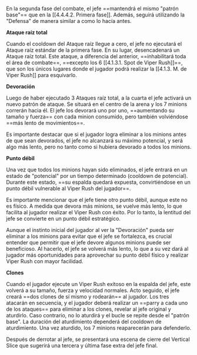 
En la segunda fase del combate, el jefe ==mantendrá el mismo "patrón base"== que en la [[4.4.4.2. Primera fase]]. Además, seguirá utilizando la "Defensa" de manera similar a como lo hacía antes.

**Ataque raíz total**

Cuando el cooldown del Ataque raíz llegue a cero, el jefe no ejecutará el Ataque raíz estándar de la primera fase. En su lugar, desencadenará un Ataque raíz total. Este ataque, a diferencia del anterior, ==inhabilitará toda el área de combate==, ==excepto los 6 [[4.1.3.1. Spot de Viper Rush]]==, que son los únicos lugares donde el jugador podrá realizar la [[4.1.3. M. de Viper Rush]] para esquivarlo.

**Devoración**

Luego de haber ejecutado 3 Ataques raíz total, a la cuarta el jefe activará un nuevo patrón de ataque. Se situará en el centro de la arena y los 7 minions correrán hacia él. El jefe los devorará uno por uno, ==aumentando su tamaño y fuerza== con cada minion consumido, pero también volviéndose ==más lento de movimientos==.

Es importante destacar que si el jugador logra eliminar a los minions antes de que sean devorados, el jefe no alcanzará su máximo potencial, y será algo más lento, pero no tanto como si hubiera devorado a todos los minions.

**Punto débil**

Una vez que todos los minions hayan sido eliminados, el jefe entrará en un estado de "potencial" por un tiempo determinado (cooldown de potencial). Durante este estado, ==su espalda quedará expuesta, convirtiéndose en un punto débil vulnerable al Viper Rush del jugador==.

Es importante mencionar que el jefe tiene otro punto débil, aunque este no es físico. A medida que devora más minions, se vuelve más lento, lo que facilita al jugador realizar el Viper Rush con éxito. Por lo tanto, la lentitud del jefe se convierte en un punto débil estratégico.

Aunque el instinto inicial del jugador al ver la "Devoración" pueda ser eliminar a los minions para evitar que el jefe se fortalezca, es crucial entender que permitir que el jefe devore algunos minions puede ser beneficioso. Al hacerlo, el jefe se volverá más lento, lo que a su vez dará al jugador más oportunidades para aprovechar su punto débil físico y realizar Viper Rush con mayor facilidad.

**Clones**

Cuando el jugador ejecute un Viper Rush exitoso en la espalda del jefe, este volverá a su tamaño, fuerza y velocidad normales. Acto seguido, el jefe creará ==dos clones de sí mismo y rodearán== al jugador. Los tres atacarán en secuencia, y el jugador deberá realizar un ==parry a cada uno de los ataques== para eliminar a los clones, revelar al jefe original y aturdirlo. Caso contrario, no lo aturdirá y el bucle se repite desde el "patrón base". La duración del aturdimiento dependerá del cooldown de aturdimiento. Una vez aturdido, los 7 minions reaparecerán para defenderlo.

Después de derrotar al jefe, se presentará una escena de cierre del Vertical Slice que sugerirá una tercera y última fase extra del jefe final.